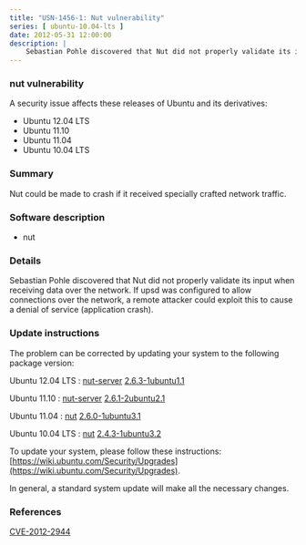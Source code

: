 ```yaml
---
title: "USN-1456-1: Nut vulnerability"
series: [ ubuntu-10.04-lts ]
date: 2012-05-31 12:00:00
description: |
    Sebastian Pohle discovered that Nut did not properly validate its input when receiving data over the network. If upsd was configured to allow connections over the network, a remote attacker could exploit this to cause a denial of service (application crash). 
--- 
```

 
### nut vulnerability

A security issue affects these releases of Ubuntu and its derivatives:

* Ubuntu 12.04 LTS
* Ubuntu 11.10
* Ubuntu 11.04
* Ubuntu 10.04 LTS

### Summary

Nut could be made to crash if it received specially crafted network traffic.

### Software description

* nut 

### Details

Sebastian Pohle discovered that Nut did not properly validate its input when receiving data over the network. If upsd was configured to allow connections over the network, a remote attacker could exploit this to cause a denial of service (application crash). 

### Update instructions

The problem can be corrected by updating your system to the following package version:

Ubuntu 12.04 LTS
 : [nut-server](https://launchpad.net/ubuntu/+source/nut) <span> [2.6.3-1ubuntu1.1](https://launchpad.net/ubuntu/+source/nut/2.6.3-1ubuntu1.1) </span> 

Ubuntu 11.10
 : [nut-server](https://launchpad.net/ubuntu/+source/nut) <span> [2.6.1-2ubuntu2.1](https://launchpad.net/ubuntu/+source/nut/2.6.1-2ubuntu2.1) </span> 

Ubuntu 11.04
 : [nut](https://launchpad.net/ubuntu/+source/nut) <span> [2.6.0-1ubuntu3.1](https://launchpad.net/ubuntu/+source/nut/2.6.0-1ubuntu3.1) </span> 

Ubuntu 10.04 LTS
 : [nut](https://launchpad.net/ubuntu/+source/nut) <span> [2.4.3-1ubuntu3.2](https://launchpad.net/ubuntu/+source/nut/2.4.3-1ubuntu3.2) </span> 

To update your system, please follow these instructions: [https://wiki.ubuntu.com/Security/Upgrades](https://wiki.ubuntu.com/Security/Upgrades).

In general, a standard system update will make all the necessary changes. 

### References

 [CVE-2012-2944](http://people.ubuntu.com/~ubuntu-security/cve/CVE-2012-2944)
 
